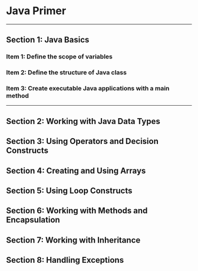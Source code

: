 # Java Primer

----

## Section 1: Java Basics

### Item 1: Define the scope of variables

### Item 2: Define the structure of Java class

### Item 3: Create executable Java applications with a main method




----

## Section 2: Working with Java Data Types

## Section 3: Using Operators and Decision Constructs

## Section 4: Creating and Using Arrays

## Section 5: Using Loop Constructs

## Section 6: Working with Methods and Encapsulation

## Section 7: Working with Inheritance

## Section 8: Handling Exceptions